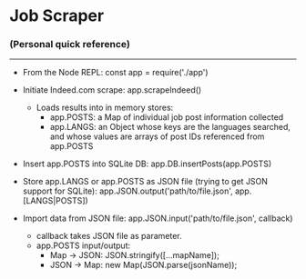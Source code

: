 # Job Scraper
### (Personal quick reference)

---

- From the Node REPL:
    const app = require('./app')
    
- Initiate Indeed.com scrape:
    app.scrapeIndeed()

  - Loads results into in memory stores:
    - app.POSTS: a Map of individual job post information collected
    - app.LANGS: an Object whose keys are the languages searched, and whose values are arrays of post IDs referenced from app.POSTS
    
- Insert app.POSTS into SQLite DB:
    app.DB.insertPosts(app.POSTS)
    
- Store app.LANGS or app.POSTS as JSON file (trying to get JSON support for SQLite):
    app.JSON.output('path/to/file.json', app.[LANGS|POSTS])

- Import data from JSON file:
    app.JSON.input('path/to/file.json', callback)

  - callback takes JSON file as parameter.
  - app.POSTS input/output:
     - Map -> JSON:
        JSON.stringify([...mapName]);
     - JSON -> Map:
        new Map(JSON.parse(jsonName));

